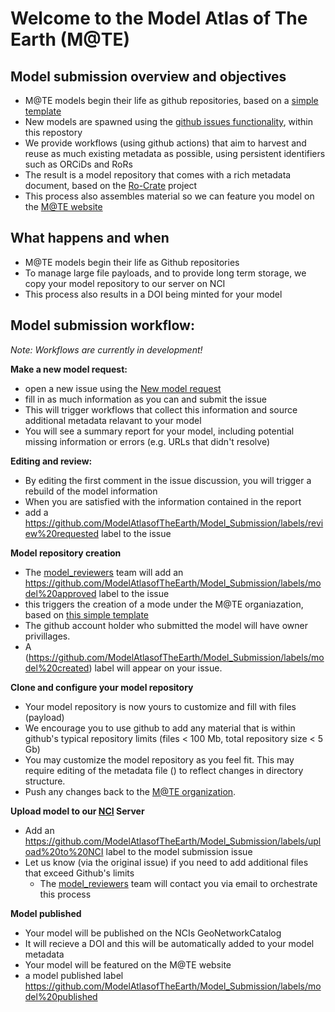 # Welcome to the Model Atlas of The Earth (M@TE)

## Model submission overview and objectives

* M@TE models begin their life as github repositories, based on a [simple template](https://github.com/ModelAtlasofTheEarth/mate_model_template)
* New models are spawned using the [github issues functionality](https://github.com/ModelAtlasofTheEarth/Model_Submission/issues), within this repostory
* We provide workflows (using github actions) that aim to harvest and reuse as much existing metadata as possible, using persistent identifiers such as ORCiDs and RoRs
* The result is a model repository that comes with a rich metadata document, based on the [Ro-Crate](https://www.researchobject.org/ro-crate/) project
* This process also assembles material so we can feature you model on the [M@TE website](https://mate.science)

## What happens and when

*  M@TE models begin their life as Github repositories
*  To manage large file payloads, and to provide long term storage,  we copy your model repository to our server on NCI
*  This process also results in a DOI being minted for your model

## Model submission workflow:

_Note: Workflows are currently in development!_

**Make a new model request:**
* open a new issue using the [New model request](https://github.com/ModelAtlasofTheEarth/Model_Submission/issues/new/choose)
* fill in as much information as you can and submit the issue
* This will trigger workflows that collect this information and source additional metadata relavant to your model
* You will see a summary report for your model, including potential missing information or errors (e.g. URLs that didn't resolve)
  

**Editing and review:**

* By editing the first comment in the issue discussion, you will trigger a rebuild of the model information
* When you are satisfied with the information contained in the report
* add a https://github.com/ModelAtlasofTheEarth/Model_Submission/labels/review%20requested label to the issue

**Model repository creation**
* The [model_reviewers](https://github.com/orgs/ModelAtlasofTheEarth/teams/model_reviewers) team will add an https://github.com/ModelAtlasofTheEarth/Model_Submission/labels/model%20approved label to the issue
* this triggers the creation of a mode under the M@TE organiazation, based on [this simple template](https://github.com/ModelAtlasofTheEarth/mate_model_template)
* The github account holder who submitted the model will have owner privillages.
* A (https://github.com/ModelAtlasofTheEarth/Model_Submission/labels/model%20created) label will appear on your issue.

**Clone and configure your model repository**

* Your model repository is now yours to customize and fill with files (payload)
* We encourage you to use github to add any material that is within github's typical repository limits (files < 100 Mb, total repository size < 5 Gb)
* You may customize the model repository as you feel fit. This may require editing of the metadata file () to reflect changes in directory structure.
* Push any changes back to the [M@TE organization](https://github.com/ModelAtlasofTheEarth/).  

**Upload model to our [NCI](https://nci.org.au/) Server**
* Add an https://github.com/ModelAtlasofTheEarth/Model_Submission/labels/upload%20to%20NCI label to the model submission issue
* Let us know (via the original issue) if you need to add additional files that exceed Github's limits
  * The [model_reviewers](https://github.com/orgs/ModelAtlasofTheEarth/teams/model_reviewers) team will contact you via email to orchestrate this process

**Model published**
* Your model will be published on the NCIs GeoNetworkCatalog
* It will recieve a DOI and this will be automatically added to your model metadata
* Your model will be featured on the M@TE website
* a model published label https://github.com/ModelAtlasofTheEarth/Model_Submission/labels/model%20published 

